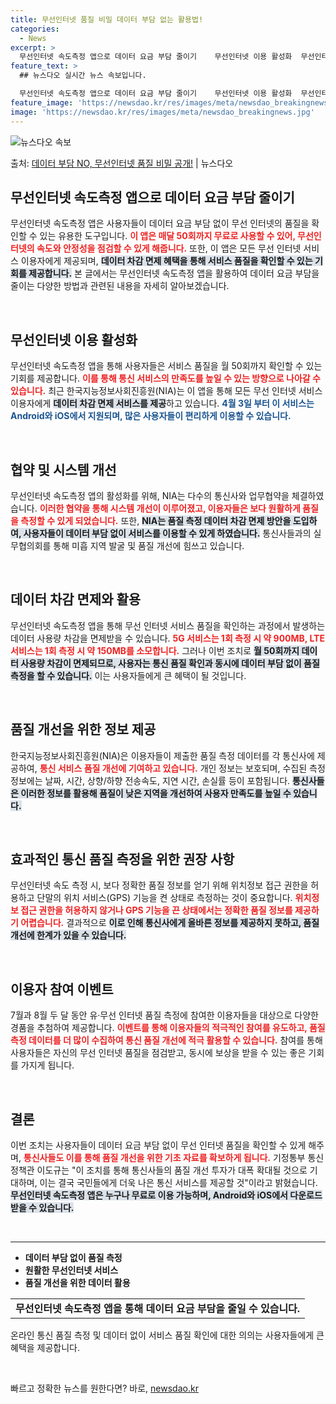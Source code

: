 ```yaml
---
title: 무선인터넷 품질 비밀 데이터 부담 없는 활용법!
categories:
  - News
excerpt: >
  무선인터넷 속도측정 앱으로 데이터 요금 부담 줄이기    무선인터넷 이용 활성화  무선인터넷 속도 측정 앱을…
feature_text: >
  ## 뉴스다오 실시간 뉴스 속보입니다.

  무선인터넷 속도측정 앱으로 데이터 요금 부담 줄이기    무선인터넷 이용 활성화  무선인터넷 속도 측정 앱을…
feature_image: 'https://newsdao.kr/res/images/meta/newsdao_breakingnews.jpg'
image: 'https://newsdao.kr/res/images/meta/newsdao_breakingnews.jpg'
---
```


![뉴스다오 속보](https://newsdao.kr/res/images/meta/newsdao_breakingnews.jpg)

<p>출처: <a href="https://newsdao.kr/4337" rel="dofollow">데이터 부담 NO, 무선인터넷 품질 비밀 공개!</a> | 뉴스다오</p>

<h2 data-ke-size="size26">무선인터넷 속도측정 앱으로 데이터 요금 부담 줄이기</h2>

<p data-ke-size="size16">무선인터넷 속도측정 앱은 사용자들이 데이터 요금 부담 없이 무선 인터넷의 품질을 확인할 수 있는 유용한 도구입니다. <b><span style="color: #ee2323;">이 앱은 매달 50회까지 무료로 사용할 수 있어, 무선인터넷의 속도와 안정성을 점검할 수 있게 해줍니다.</span></b> 또한, 이 앱은 모든 무선 인터넷 서비스 이용자에게 제공되며, <b><span style="background-color: #21538527;">데이터 차감 면제 혜택을 통해 서비스 품질을 확인할 수 있는 기회를 제공합니다.</span></b> 본 글에서는 무선인터넷 속도측정 앱을 활용하여 데이터 요금 부담을 줄이는 다양한 방법과 관련된 내용을 자세히 알아보겠습니다.</p>

<p data-ke-size="size16">&nbsp;</p>

<h2 data-ke-size="size26">무선인터넷 이용 활성화</h2>

<p data-ke-size="size16">무선인터넷 속도측정 앱을 통해 사용자들은 서비스 품질을 월 50회까지 확인할 수 있는 기회를 제공합니다. <b><span style="color: #ee2323;">이를 통해 통신 서비스의 만족도를 높일 수 있는 방향으로 나아갈 수 있습니다.</span></b> 최근 한국지능정보사회진흥원(NIA)는 이 앱을 통해 모든 무선 인터넷 서비스 이용자에게 <b><span style="background-color: #21538527;">데이터 차감 면제 서비스를 제공</span></b>하고 있습니다. <b><span style="color: #1a5490;">4월 3일 부터 이 서비스는 Android와 iOS에서 지원되며, 많은 사용자들이 편리하게 이용할 수 있습니다.</span></b></p>

<p data-ke-size="size16">&nbsp;</p>

<h2 data-ke-size="size26">협약 및 시스템 개선</h2>

<p data-ke-size="size16">무선인터넷 속도측정 앱의 활성화를 위해, NIA는 다수의 통신사와 업무협약을 체결하였습니다. <b><span style="color: #ee2323;">이러한 협약을 통해 시스템 개선이 이루어졌고, 이용자들은 보다 원활하게 품질을 측정할 수 있게 되었습니다.</span></b> 또한, <b><span style="background-color: #21538527;">NIA는 품질 측정 데이터 차감 면제 방안을 도입하여, 사용자들이 데이터 부담 없이 서비스를 이용할 수 있게 하였습니다.</span></b> 통신사들과의 실무협의회를 통해 미흡 지역 발굴 및 품질 개선에 힘쓰고 있습니다.</p>

<p data-ke-size="size16">&nbsp;</p>

<h2 data-ke-size="size26">데이터 차감 면제와 활용</h2>

<p data-ke-size="size16">무선인터넷 속도측정 앱을 통해 무선 인터넷 서비스 품질을 확인하는 과정에서 발생하는 데이터 사용량 차감을 면제받을 수 있습니다. <b><span style="color: #ee2323;">5G 서비스는 1회 측정 시 약 900MB, LTE 서비스는 1회 측정 시 약 150MB를 소모합니다.</span></b> 그러나 이번 조치로 <b><span style="background-color: #21538527;">월 50회까지 데이터 사용량 차감이 면제되므로, 사용자는 통신 품질 확인과 동시에 데이터 부담 없이 품질 측정을 할 수 있습니다.</span></b> 이는 사용자들에게 큰 혜택이 될 것입니다.</p>

<p data-ke-size="size16">&nbsp;</p>

<h2 data-ke-size="size26">품질 개선을 위한 정보 제공</h2>

<p data-ke-size="size16">한국지능정보사회진흥원(NIA)은 이용자들이 제출한 품질 측정 데이터를 각 통신사에 제공하여, <b><span style="color: #ee2323;">통신 서비스 품질 개선에 기여하고 있습니다.</span></b> 개인 정보는 보호되며, 수집된 측정정보에는 날짜, 시간, 상향/하향 전송속도, 지연 시간, 손실률 등이 포함됩니다. <b><span style="background-color: #21538527;">통신사들은 이러한 정보를 활용해 품질이 낮은 지역을 개선하여 사용자 만족도를 높일 수 있습니다.</span></b></p>

<p data-ke-size="size16">&nbsp;</p>

<h2 data-ke-size="size26">효과적인 통신 품질 측정을 위한 권장 사항</h2>

<p data-ke-size="size16">무선인터넷 속도 측정 시, 보다 정확한 품질 정보를 얻기 위해 위치정보 접근 권한을 허용하고 단말의 위치 서비스(GPS) 기능을 켠 상태로 측정하는 것이 중요합니다. <b><span style="color: #ee2323;">위치정보 접근 권한을 허용하지 않거나 GPS 기능을 끈 상태에서는 정확한 품질 정보를 제공하기 어렵습니다.</span></b> 결과적으로 <b><span style="background-color: #21538527;">이로 인해 통신사에게 올바른 정보를 제공하지 못하고, 품질 개선에 한계가 있을 수 있습니다.</span></b></p>

<p data-ke-size="size16">&nbsp;</p>

<h2 data-ke-size="size26">이용자 참여 이벤트</h2>

<p data-ke-size="size16">7월과 8월 두 달 동안 유·무선 인터넷 품질 측정에 참여한 이용자들을 대상으로 다양한 경품을 추첨하여 제공합니다. <b><span style="color: #ee2323;">이벤트를 통해 이용자들의 적극적인 참여를 유도하고, 품질 측정 데이터를 더 많이 수집하여 통신 품질 개선에 적극 활용할 수 있습니다.</span></b> 참여를 통해 사용자들은 자신의 무선 인터넷 품질을 점검받고, 동시에 보상을 받을 수 있는 좋은 기회를 가지게 됩니다.</p>

<p data-ke-size="size16">&nbsp;</p>

<h2 data-ke-size="size26">결론</h2>

<p data-ke-size="size16">이번 조치는 사용자들이 데이터 요금 부담 없이 무선 인터넷 품질을 확인할 수 있게 해주며, <b><span style="color: #ee2323;">통신사들도 이를 통해 품질 개선을 위한 기초 자료를 확보하게 됩니다.</span></b> 기정통부 통신정책관 이도규는 "이 조치를 통해 통신사들의 품질 개선 투자가 대폭 확대될 것으로 기대하며, 이는 결국 국민들에게 더욱 나은 통신 서비스를 제공할 것"이라고 밝혔습니다. <b><span style="background-color: #21538527;">무선인터넷 속도측정 앱은 누구나 무료로 이용 가능하며, Android와 iOS에서 다운로드 받을 수 있습니다.</span></b></p>

<p data-ke-size="size16">&nbsp;</p>

<hr>

<ul>
  <li><b>데이터 부담 없이 품질 측정</b></li>
  <li><b>원활한 무선인터넷 서비스</b></li>
  <li><b>품질 개선을 위한 데이터 활용</b></li>
</ul>

<table style="width: 100%;">
  <tr>
    <td style="text-align: center; height: 17px;"><b>무선인터넷 속도측정 앱을 통해 데이터 요금 부담을 줄일 수 있습니다.</b></td>
  </tr>
</table>

<p data-ke-size="size16">온라인 통신 품질 측정 및 데이터 없이 서비스 품질 확인에 대한 의의는 사용자들에게 큰 혜택을 제공합니다.</p>

<p data-ke-size="size16">&nbsp;</p> 

빠르고 정확한 뉴스를 원한다면? 바로, <a href="https://newsdao.kr" rel="dofollow">newsdao.kr</a>


